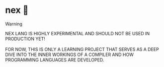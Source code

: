 # nex 🚀
> [!WARNING]
> NEX LANG IS HIGHLY EXPERIMENTAL AND SHOULD NOT BE USED IN PRODUCTION YET!
> <br></br>
FOR NOW, THIS IS ONLY A LEARNING PROJECT THAT SERVES AS A DEEP DIVE INTO THE INNER WORKINGS OF A COMPILER AND HOW PROGRAMMING LANGUAGES ARE DEVELOPED.
